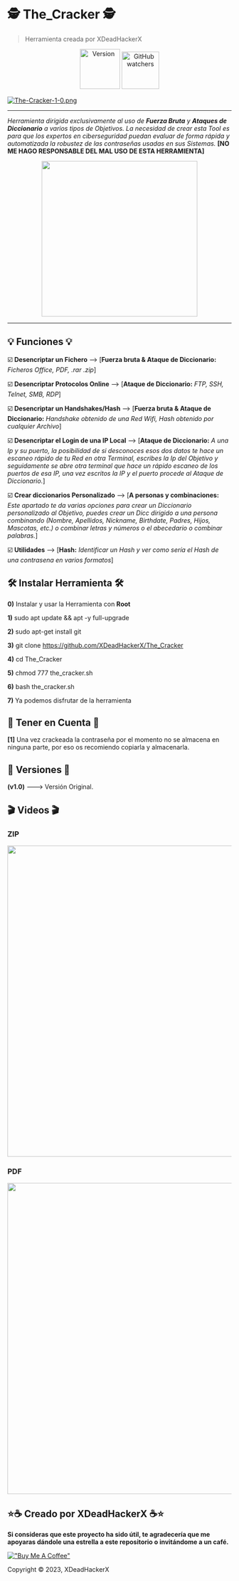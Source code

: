 # 🕵️ The_Cracker 🕵️

> Herramienta creada por XDeadHackerX

<p align="center"> <img width="90px" alt="Version" src="https://img.shields.io/badge/version-1.0-blue.svg?style=flat"/> <img width="84px" alt="GitHub watchers" src="https://visitor-badge.glitch.me/badge?page_id=The_Cracker&left_color=gray&right_color=blue"/></p>

[![The-Cracker-1-0.png](https://i.postimg.cc/SNhCbRXV/The-Cracker-1-0.png)](https://postimg.cc/LhxnzH3Z)

---

*Herramienta dirigida exclusivamente al uso de **Fuerza Bruta** y **Ataques de Diccionario** a varios tipos de Objetivos. La necesidad de crear esta Tool es para que los expertos en ciberseguridad puedan evaluar de forma rápida y automatizada la robustez de las contraseñas usadas en sus Sistemas.* **[NO ME HAGO RESPONSABLE DEL MAL USO DE ESTA HERRAMIENTA]**

<p align="center"><img src=https://i.postimg.cc/9XwTRSw4/password3.gif width="350px"/></p>

---

## 💡 Funciones 💡

:ballot_box_with_check: **Desencriptar un Fichero** --> [**Fuerza bruta & Ataque de Diccionario:** *Ficheros Office, PDF, .rar .zip*]

:ballot_box_with_check: **Desencriptar Protocolos Online** --> [**Ataque de Diccionario:** *FTP, SSH, Telnet, SMB, RDP*]

:ballot_box_with_check: **Desencriptar un Handshakes/Hash** --> [**Fuerza bruta & Ataque de Diccionario:** *Handshake obtenido de una Red Wifi, Hash obtenido por cualquier Archivo*]

:ballot_box_with_check: **Desencriptar el Login de una IP Local** --> [**Ataque de Diccionario:** *A una Ip y su puerto, la posibilidad de si desconoces esos dos datos te hace un escaneo rápido de tu Red en otra Terminal, escribes la Ip del Objetivo y seguidamente se abre otra terminal que hace un rápido escaneo de los puertos de esa IP, una vez escritos la IP y el puerto procede al Ataque de Diccionario.*]

:ballot_box_with_check: **Crear diccionarios Personalizado** --> [**A personas y combinaciones:** *Este apartado te da varias opciones para crear un Diccionario personalizado al Objetivo, puedes crear un Dicc dirigido a una persona combinando (Nombre, Apellidos, Nickname, Birthdate, Padres, Hijos, Mascotas, etc.) o combinar letras y números o el abecedario o combinar palabras.*]

:ballot_box_with_check: **Utilidades** --> [**Hash:** *Identificar un Hash y ver como sería el Hash de una contrasena en varios formatos*]

## 🛠 Instalar Herramienta 🛠

**0)** Instalar y usar la Herramienta con **Root**

**1)** sudo apt update && apt -y full-upgrade

**2)** sudo apt-get install git

**3)** git clone https://github.com/XDeadHackerX/The_Cracker

**4)** cd The_Cracker

**5)** chmod 777 the_cracker.sh

**6)** bash the_cracker.sh

**7)** Ya podemos disfrutar de la herramienta

## 🎲 Tener en Cuenta 🎲

**[1]** Una vez crackeada la contraseña por el momento no se almacena en ninguna parte, por eso os recomiendo copiarla y almacenarla.

## 🔎 Versiones 🔎

**(v1.0)** ---> Versión Original.

## 🎬 Videos 🎬


### ZIP
<p align="center"><a href="https://asciinema.org/a/577876" target="_blank"><img src="https://asciinema.org/a/577876.svg" width="700px" /></a><p>

### PDF
<p align="center"><a href="https://asciinema.org/a/577885" target="_blank"><img src="https://asciinema.org/a/577885.svg" width="700px" /></a><p>

## ⭐☕ Creado por XDeadHackerX ☕⭐

**Si consideras que este proyecto ha sido útil, te agradecería que me apoyaras dándole una estrella a este repositorio o invitándome a un café.**

[!["Buy Me A Coffee"](https://www.buymeacoffee.com/assets/img/custom_images/orange_img.png)](https://www.buymeacoffee.com/XDeadHackerX)

Copyright © 2023, XDeadHackerX
